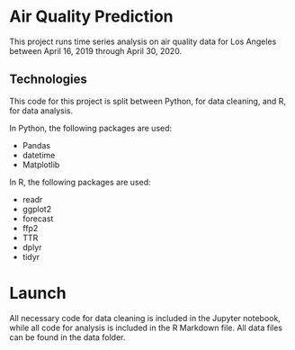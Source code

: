 # Air Quality Prediction

This project runs time series analysis on air quality data for Los Angeles between April 16, 2019 through April 30, 2020.  

## Technologies

This code for this project is split between Python, for data cleaning, and R, for data analysis. 

In Python, the following packages are used:
 - Pandas
 - datetime
 - Matplotlib
 
In R, the following packages are used:
 - readr
 - ggplot2
 - forecast
 - ffp2
 - TTR
 - dplyr
 - tidyr
 
# Launch

All necessary code for data cleaning is included in the Jupyter notebook, while all code for analysis is included in the R Markdown file. All data files can be found in the data folder. 
